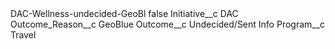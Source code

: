 <?xml version="1.0" encoding="UTF-8"?>
<CustomMetadata xmlns="http://soap.sforce.com/2006/04/metadata" xmlns:xsi="http://www.w3.org/2001/XMLSchema-instance" xmlns:xsd="http://www.w3.org/2001/XMLSchema">
    <label>DAC-Wellness-undecided-GeoBl</label>
    <protected>false</protected>
    <values>
        <field>Initiative__c</field>
        <value xsi:type="xsd:string">DAC</value>
    </values>
    <values>
        <field>Outcome_Reason__c</field>
        <value xsi:type="xsd:string">GeoBlue</value>
    </values>
    <values>
        <field>Outcome__c</field>
        <value xsi:type="xsd:string">Undecided/Sent Info</value>
    </values>
    <values>
        <field>Program__c</field>
        <value xsi:type="xsd:string">Travel</value>
    </values>
</CustomMetadata>
